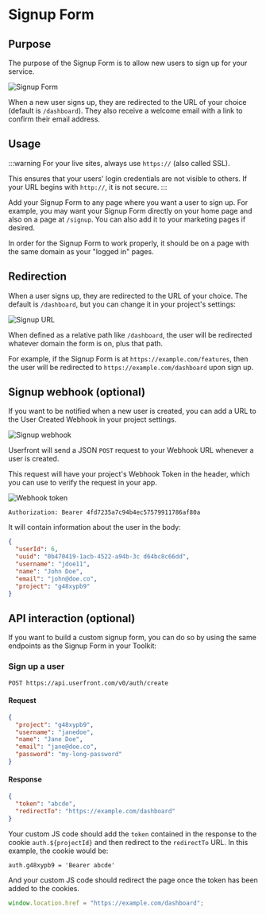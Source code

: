 # Signup Form

## Purpose

The purpose of the Signup Form is to allow new users to sign up for your service.

![Signup Form](https://res.cloudinary.com/component/image/upload/w_300/v1582158400/signup_rntzec.png)

When a new user signs up, they are redirected to the URL of your choice (default is `/dashboard`). They also receive a welcome email with a link to confirm their email address.

## Usage

:::warning
For your live sites, always use `https://` (also called SSL).

This ensures that your users' login credentials are not visible to others. If your URL begins with `http://`, it is not secure.
:::

Add your Signup Form to any page where you want a user to sign up. For example, you may want your Signup Form directly on your home page and also on a page at `/signup`. You can also add it to your marketing pages if desired.

In order for the Signup Form to work properly, it should be on a page with the same domain as your "logged in" pages.

## Redirection

When a user signs up, they are redirected to the URL of your choice. The default is `/dashboard`, but you can change it in your project's settings:

![Signup URL](https://res.cloudinary.com/component/image/upload/v1583361090/guide/signup_url.png)

When defined as a relative path like `/dashboard`, the user will be redirected whatever domain the form is on, plus that path.

For example, if the Signup Form is at `https://example.com/features`, then the user will be redirected to `https://example.com/dashboard` upon sign up.

## Signup webhook (optional)

If you want to be notified when a new user is created, you can add a URL to the
User Created Webhook in your project settings.

![Signup webhook](https://res.cloudinary.com/component/image/upload/v1582764381/webhook_url_qcmvkl.png)

Userfront will send a JSON `POST` request to your Webhook URL whenever a user is created.

This request will have your project's Webhook Token in the header, which you can use to verify the request in your app.

![Webhook token](https://res.cloudinary.com/component/image/upload/v1583364091/guide/webhook_token.png)

```
Authorization: Bearer 4fd7235a7c94b4ec57579911786af80a
```

It will contain information about the user in the body:

```json
{
  "userId": 6,
  "uuid": "0b470419-1acb-4522-a94b-3c d64bc8c66dd",
  "username": "jdoe11",
  "name": "John Doe",
  "email": "john@doe.co",
  "project": "g48xypb9"
}
```

## API interaction (optional)

If you want to build a custom signup form, you can do so by using the same endpoints as the Signup Form in your Toolkit:

### Sign up a user

```
POST https://api.userfront.com/v0/auth/create
```

#### Request

```json
{
  "project": "g48xypb9",
  "username": "janedoe",
  "name": "Jane Doe",
  "email": "jane@doe.co",
  "password": "my-long-password"
}
```

#### Response

```json
{
  "token": "abcde",
  "redirectTo": "https://example.com/dashboard"
}
```

Your custom JS code should add the `token` contained in the response to the cookie `auth.${projectId}` and then redirect to the `redirectTo` URL. In this example, the cookie would be:

```
auth.g48xypb9 = 'Bearer abcde'
```

And your custom JS code should redirect the page once the token has been added to the cookies.

```js
window.location.href = "https://example.com/dashboard";
```
